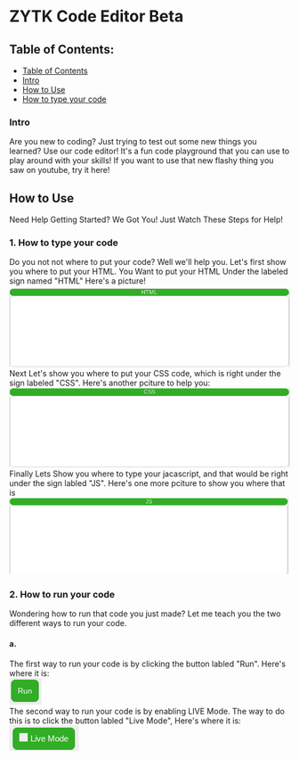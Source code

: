 # ZYTK Code Editor Beta

## Table of Contents: 
- [Table of Contents](#table-of-contents)  
- [Intro](#intro)  
- [How to Use](#how-to-use)  
- [How to type your code](#1-how-to-type-your-code)

### Intro
Are you new to coding? Just trying to test out some new things you learned? Use our code editor! It's a fun code playground that you can use to play around with your
skills! If you want to use that new flashy thing you saw on youtube, try it here!

## How to Use
Need Help Getting Started? We Got You! Just Watch These Steps for Help!
### 1. How to type your code
Do you not not where to put your code? Well we'll help you.
Let's first show you where to put your HTML. You Want to put your HTML Under the labeled sign named "HTML" Here's a picture!  
![ce-beta](/docs/assets/HTML-Code-Section.png/)  
Next Let's show you where to put your CSS code, which is right under the sign labeled "CSS". Here's another pciture to help you:  
![ce-beta](/docs/assets/CSS-Code-Section.png/)
Finally Lets Show you where to type your jacascript, and that would be right under the sign labled "JS". Here's one more pciture to show you where that is  
![ce-beta](/docs/assets/JS-Code-Section.png/)  
### 2. How to run your code  
Wondering how to run that code you just made? Let me teach you the two different ways to run your code.  
#### a.  
The first way to run your code is by clicking the button labled "Run". Here's where it is:  
![ce-beta](/docs/assets/run-btn.png/)  
The second way to run your code is by enabling LIVE Mode. The way to do this is to click the button labled "Live Mode", Here's where it is:\
![ce-beta](/docs/assets/live-btn.png/)
